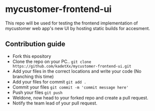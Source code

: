 # mycustomer-frontend-ui

This repo will be used for testing the frontend implementation of mycustomer web app's new UI by hosting static builds for accesment.

## Contribution guide

- Fork this epository
- Clone the repo on your PC.. ```git clone https://github.com/kadetXx/mycustomer-frontend-ui.git```
- Add your files in the correct locations and write your code (No branching this time)
- Add your files for commit ```git add .```
- Commit your files ```git commit -m 'commit message here'```
- Push your files ```git push```
- Weldone, now head to your forked repo and create a pull request.
- Notify the team lead of your pull request.
